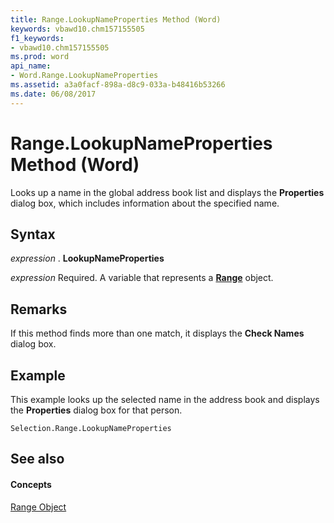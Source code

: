 ```yaml
---
title: Range.LookupNameProperties Method (Word)
keywords: vbawd10.chm157155505
f1_keywords:
- vbawd10.chm157155505
ms.prod: word
api_name:
- Word.Range.LookupNameProperties
ms.assetid: a3a0facf-898a-d8c9-033a-b48416b53266
ms.date: 06/08/2017
---
```



# Range.LookupNameProperties Method (Word)

Looks up a name in the global address book list and displays the  **Properties** dialog box, which includes information about the specified name.


## Syntax

 _expression_ . **LookupNameProperties**

 _expression_ Required. A variable that represents a **[Range](range-object-word.md)** object.


## Remarks

If this method finds more than one match, it displays the  **Check Names** dialog box.


## Example

This example looks up the selected name in the address book and displays the  **Properties** dialog box for that person.


```
Selection.Range.LookupNameProperties
```


## See also


#### Concepts


[Range Object](range-object-word.md)

